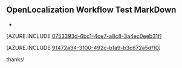 ## OpenLocalization Workflow Test MarkDown
* 

[AZURE.INCLUDE [0753393d-6bc1-4ce7-a8c8-3a4ec0eeb31f](calleeMd1.md)]



[AZURE.INCLUDE [91472a34-3100-492c-b1a9-b3c672a5df10](calleeMd2.md)]

 
thanks!